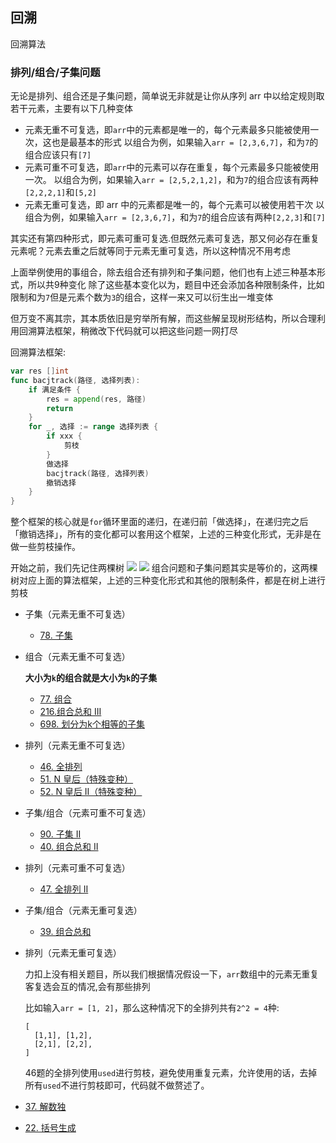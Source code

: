 ## 回溯

回溯算法

### 排列/组合/子集问题
无论是排列、组合还是子集问题，简单说无非就是让你从序列 arr 中以给定规则取若干元素，主要有以下几种变体

- 元素无重不可复选，即`arr`中的元素都是唯一的，每个元素最多只能被使用一次，这也是最基本的形式
  以组合为例，如果输入`arr = [2,3,6,7]`，和为`7`的组合应该只有`[7]`
- 元素可重不可复选，即`arr`中的元素可以存在重复，每个元素最多只能被使用一次。
  以组合为例，如果输入`arr = [2,5,2,1,2]`，和为`7`的组合应该有两种`[2,2,2,1]`和`[5,2]`
- 元素无重可复选，即 arr 中的元素都是唯一的，每个元素可以被使用若干次
  以组合为例，如果输入`arr = [2,3,6,7]`，和为`7`的组合应该有两种`[2,2,3]`和`[7]`

其实还有第四种形式，即元素可重可复选.但既然元素可复选，那又何必存在重复元素呢？元素去重之后就等同于元素无重可复选，所以这种情况不用考虑

上面举例使用的事组合，除去组合还有排列和子集问题，他们也有上述三种基本形式，所以共9种变化
除了这些基本变化以为，题目中还会添加各种限制条件，比如限制和为`7`但是元素个数为`3`的组合，这样一来又可以衍生出一堆变体

但万变不离其宗，其本质依旧是穷举所有解，而这些解呈现树形结构，所以合理利用回溯算法框架，稍微改下代码就可以把这些问题一网打尽

回溯算法框架:
```go
var res []int
func bacjtrack(路径, 选择列表):
    if 满足条件 {
        res = append(res, 路径)
        return
    }
    for _, 选择 := range 选择列表 {
        if xxx {
            剪枝			
        }
        做选择
        bacjtrack(路径, 选择列表)
        撤销选择	
    }
}
```
整个框架的核心就是`for`循环里面的递归，在递归前「做选择」，在递归完之后「撤销选择」，所有的变化都可以套用这个框架，上述的三种变化形式，无非是在做一些剪枝操作。

开始之前，我们先记住两棵树
![](https://labuladong.github.io/algo/images/%e6%8e%92%e5%88%97%e7%bb%84%e5%90%88/1.jpeg)
![](https://labuladong.github.io/algo/images/%e6%8e%92%e5%88%97%e7%bb%84%e5%90%88/2.jpeg)
组合问题和子集问题其实是等价的，这两棵树对应上面的算法框架，上述的三种变化形式和其他的限制条件，都是在树上进行剪枝

- 子集（元素无重不可复选）
  - [78. 子集](https://github.com/gooohlan/leetcode/blob/master/Backtrack/78.go)
- 组合（元素无重不可复选）

  **大小为`k`的组合就是大小为`k`的子集**
  - [77. 组合](https://github.com/gooohlan/leetcode/blob/master/Backtrack/77.go)
  - [216.组合总和 III](https://github.com/gooohlan/leetcode/blob/master/Backtrack/216.go)
  - [698. 划分为k个相等的子集](https://github.com/gooohlan/leetcode/blob/master/Backtrack/698.go)
- 排列（元素无重不可复选）
  - [46. 全排列](https://github.com/gooohlan/leetcode/blob/master/Backtrack/46.go)
  - [51. N 皇后（特殊变种）](https://github.com/gooohlan/leetcode/blob/master/Backtrack/51.go)
  - [52. N 皇后 II（特殊变种）](https://github.com/gooohlan/leetcode/blob/master/Backtrack/52.go)
- 子集/组合（元素可重不可复选）
  - [90. 子集 II](https://github.com/gooohlan/leetcode/blob/master/Backtrack/90.go)
  - [40. 组合总和 II](https://github.com/gooohlan/leetcode/blob/master/Backtrack/40.go)
- 排列（元素可重不可复选）
  - [47. 全排列 II](https://github.com/gooohlan/leetcode/blob/master/Backtrack/47.go)
- 子集/组合（元素无重可复选）
  - [39. 组合总和](https://github.com/gooohlan/leetcode/blob/master/Backtrack/39.go)
- 排列（元素无重可复选）

  力扣上没有相关题目，所以我们根据情况假设一下，`arr`数组中的元素无重复客复选会互的情况,会有那些排列

  比如输入`arr = [1, 2]`，那么这种情况下的全排列共有`2^2 = 4`种:
  ```
  [
    [1,1], [1,2],
    [2,1], [2,2],
  ]
  ```
  46题的全排列使用`used`进行剪枝，避免使用重复元素，允许使用的话，去掉所有`used`不进行剪枝即可，代码就不做赘述了。

- [37. 解数独](https://github.com/gooohlan/leetcode/blob/master/Backtrack/37.go)
- [22. 括号生成](https://github.com/gooohlan/leetcode/blob/master/Backtrack/22.go)